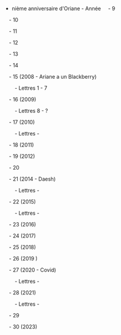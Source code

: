 - nième anniversaire d'Oriane - Année
    - 9

    - 10

    - 11

    - 12

    - 13

    - 14

    - 15 (2008 - Ariane a un Blackberry)

        - Lettres 1 - 7

    - 16 (2009)

        - Lettres 8 - ?

    - 17 (2010)

        - Lettres -

    - 18 (2011)

    - 19 (2012)

    - 20

    - 21 (2014 - Daesh)

        - Lettres -

    - 22 (2015)

        - Lettres -

    - 23 (2016)

    - 24 (2017)

    - 25 (2018)

    - 26 (2019 )

    - 27 (2020 - Covid)

        - Lettres -

    - 28 (2021)

        - Lettres -

    - 29

    - 30 (2023)